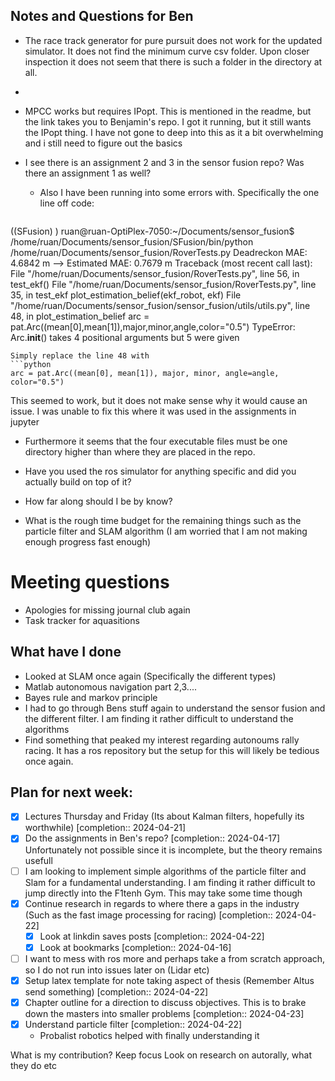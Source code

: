 ## Notes and Questions for Ben

- The race track generator for pure pursuit does not work for the updated simulator. It does not find the minimum curve csv folder. Upon closer inspection it does not seem that there is such a folder in the directory at all.
- 
- MPCC works but requires IPopt. This is mentioned in the readme, but the link takes you to Benjamin's repo. I got it running, but it still wants the IPopt thing. I have not gone to deep into this as it a bit overwhelming and i still need to figure out the basics

- I see there is an assignment 2 and 3 in the sensor fusion repo? Was there an assignment 1 as well?
	- Also I have been running into some errors with. Specifically the one line off code:
	```powershell
((SFusion) ) ruan@ruan-OptiPlex-7050:~/Documents/sensor_fusion$ /home/ruan/Documents/sensor_fusion/SFusion/bin/python /home/ruan/Documents/sensor_fusion/RoverTests.py
Deadreckon MAE: 4.6842 m --> Estimated MAE: 0.7679 m
Traceback (most recent call last):
  File "/home/ruan/Documents/sensor_fusion/RoverTests.py", line 56, in <module>
    test_ekf()
  File "/home/ruan/Documents/sensor_fusion/RoverTests.py", line 35, in test_ekf
    plot_estimation_belief(ekf_robot, ekf)
  File "/home/ruan/Documents/sensor_fusion/sensor_fusion/utils/utils.py", line 48, in plot_estimation_belief
    arc = pat.Arc((mean[0],mean[1]),major,minor,angle,color="0.5")
TypeError: Arc.__init__() takes 4 positional arguments but 5 were given
```
Simply replace the line 48 with
```python
arc = pat.Arc((mean[0], mean[1]), major, minor, angle=angle, color="0.5")
```
This seemed to work, but it does not make sense why it would cause an issue. I was unable to fix this where it was used in the assignments in jupyter
- Furthermore it seems that the four executable files must be one directory higher than where they are placed in the repo.

- Have you used the ros simulator for anything specific and did you actually build on top of it?
- How far along should I be by know? 
- What is the rough time budget for the remaining things such as the particle filter and SLAM algorithm 
(I am worried that I am not making enough progress fast enough) 

# Meeting questions
- Apologies for missing journal club again
- Task tracker for aquasitions

## What have I done
- Looked at SLAM once again (Specifically the different types)
- Matlab autonomous navigation part 2,3....
- Bayes rule and markov principle
- I had to go through Bens stuff again to understand the sensor fusion and the different filter. I am finding it rather difficult to understand the algorithms
- Find something that peaked my interest regarding autonoums rally racing. It has a ros repository but the setup for this will likely be tedious once again.
## Plan for next week:
- [x] Lectures Thursday and Friday (Its about Kalman filters, hopefully its worthwhile)  [completion:: 2024-04-21]
- [x] Do the assignments in Ben's repo?  [completion:: 2024-04-17]
      Unfortunately not possible since it is incomplete, but the theory remains usefull
- [ ] I am looking to implement simple algorithms of the particle filter and Slam for a fundamental understanding.  I am finding it rather difficult to jump directly into the F1tenh Gym. This may take some time though
- [x] Continue research in regards to where there a gaps in the industry (Such as the fast image processing for racing)  [completion:: 2024-04-22]
	- [x] Look at linkdin saves posts  [completion:: 2024-04-22]
	- [x] Look at bookmarks  [completion:: 2024-04-16]
- [ ] I want to mess with ros more and perhaps take a from scratch approach, so I do not run into issues later on (Lidar etc)
- [x] Setup latex template for note taking aspect of thesis (Remember Altus send something)  [completion:: 2024-04-22]
- [x] Chapter outline for a direction to discuss objectives. This is to brake down the masters into smaller problems  [completion:: 2024-04-23]
- [x] Understand particle filter  [completion:: 2024-04-22]
	- Probalist robotics helped with finally understanding it

What is my contribution? Keep focus
Look on research on autorally, what they do etc